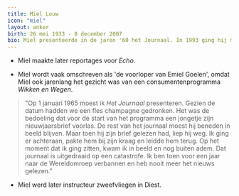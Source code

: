 ```yaml
---
title: Miel Louw
icon: "miel"
layout: anker
birth: 26 mei 1933 - 8 december 2007
bio: Miel presenteerde in de jaren '60 het Journaal. In 1993 ging hij met pensioen.
---
```


* Miel maakte later reportages voor <cite>Echo</cite>.

* Miel wordt vaak omschreven als 'de voorloper van Emiel Goelen', omdat Miel ook jarenlang het gezicht was van een consumentenprogramma <cite>Wikken en Wegen</cite>.

>  "Op 1 januari 1965 moest ik <cite>Het Journaal</cite> presenteren. Gezien de datum hadden we een fles champagne gedronken. Het was de bedoeling dat voor de start van het programma een jongetje zijn nieuwjaarsbrief voorlas. De rest van het journaal moest hij beneden in beeld blijven. Maar toen hij zijn brief gelezen had, liep hij weg. Ik ging er achteraan, pakte hem bij zijn kraag en leidde hem terug. Op het moment dat ik ging zitten, kwam ik in beeld en nog buiten adem. Dat journaal is uitgedraaid op een catastrofe. Ik ben toen voor een jaar naar de Wereldomroep verbannen en heb nooit meer het nieuws gelezen."

* Miel werd later instructeur zweefvliegen in Diest.
